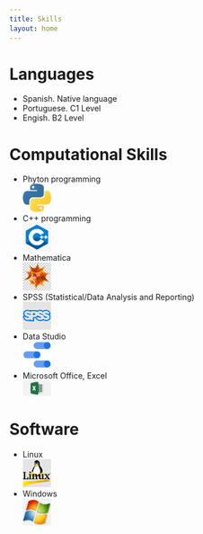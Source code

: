 ```yaml
---
title: Skills
layout: home
---
```


<h1>Languages</h1> 
  <ul>
    <li>Spanish. Native language</li>
    <li>Portuguese. C1 Level</li>
    <li>Engish. B2 Level</li>
  </ul>
<h1>Computational Skills</h1>  
 <ul>
  <li>Phyton programming<br>
  <img src="https://raw.githubusercontent.com/julitrii/CV/master/Phython%20logo.png" alt="Phytonlogo" width="50">
  </li>
  <li>C++ programming</li>
   <img src="https://raw.githubusercontent.com/julitrii/CV/master/CLog.jpg" alt="Clogo" width="50">
  <li>Mathematica</li>
  <img src="https://raw.githubusercontent.com/julitrii/CV/master/MatLog.jpg" alt="Matlogo" width="50">
  <li>SPSS (Statistical/Data Analysis and Reporting)</li>
  <img src="https://raw.githubusercontent.com/julitrii/CV/master/spsslog.jpg" alt="SSlogo" width="50">
  <li>Data Studio</li>
  <img src="https://raw.githubusercontent.com/julitrii/CV/master/Datalog.png" alt="Datlogo" width="50">
  <li>Microsoft Office, Excel </li>
  <img src="https://raw.githubusercontent.com/julitrii/CV/master/Excelog.png" alt="Exlogo" width="50">
 </ul>
<h1>Software</h1>
<ul>
  <li>Linux</li>
  <img src="https://raw.githubusercontent.com/julitrii/CV/master/linuxlog.jpg" alt="linxlogo" width="50">
  <li>Windows</li>
  <img src="https://raw.githubusercontent.com/julitrii/CV/master/windlog.png" alt="Exlogo" width="50">
</ul>



